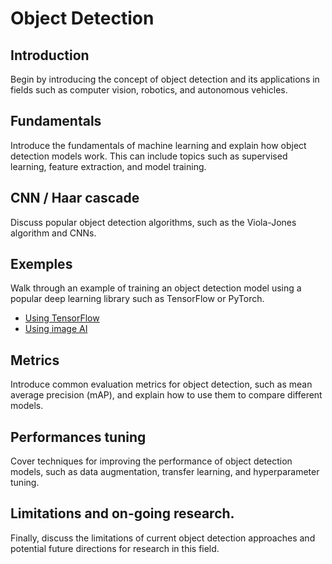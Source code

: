 # Object Detection

## Introduction
Begin by introducing the concept of object detection and its applications in fields such as computer vision, robotics, and autonomous vehicles.

## Fundamentals
Introduce the fundamentals of machine learning and explain how object detection models work. 
This can include topics such as supervised learning, feature extraction, and model training.

## CNN / Haar cascade
Discuss popular object detection algorithms, such as the Viola-Jones algorithm and CNNs.

## Exemples
Walk through an example of training an object detection model using a popular deep learning library such as TensorFlow or PyTorch.
* [Using TensorFlow]()
* [Using image AI]()

## Metrics
Introduce common evaluation metrics for object detection, such as mean average precision (mAP), and explain how to use them to compare different models.

## Performances tuning
Cover techniques for improving the performance of object detection models, such as data augmentation, transfer learning, and hyperparameter tuning.

## Limitations and on-going research.
Finally, discuss the limitations of current object detection approaches and potential future directions for research in this field.